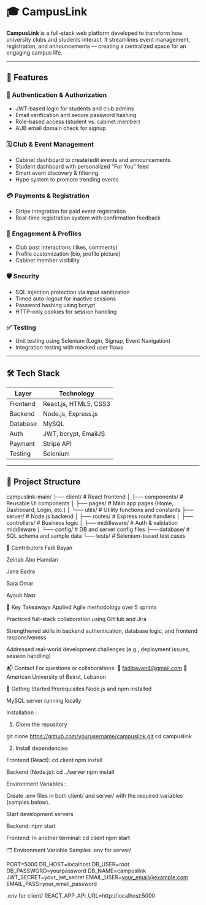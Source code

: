 # 🎓 CampusLink

**CampusLink** is a full-stack web platform developed to transform how university clubs and students interact. It streamlines event management, registration, and announcements — creating a centralized space for an engaging campus life.

---

## 🚀 Features

### 🔐 Authentication & Authorization
- JWT-based login for students and club admins
- Email verification and secure password hashing
- Role-based access (student vs. cabinet member)
- AUB email domain check for signup

### 🗓️ Club & Event Management
- Cabinet dashboard to create/edit events and announcements
- Student dashboard with personalized "For You" feed
- Smart event discovery & filtering
- Hype system to promote trending events

### 💳 Payments & Registration
- Stripe integration for paid event registration
- Real-time registration system with confirmation feedback

### 📸 Engagement & Profiles
- Club post interactions (likes, comments)
- Profile customization (bio, profile picture)
- Cabinet member visibility

### 🛡️ Security
- SQL injection protection via input sanitization
- Timed auto-logout for inactive sessions
- Password hashing using bcrypt
- HTTP-only cookies for session handling

### ✅ Testing
- Unit testing using Selenium (Login, Signup, Event Navigation)
- Integration testing with mocked user flows

---

## 🛠️ Tech Stack

| Layer      | Technology                    |
|------------|-------------------------------|
| Frontend   | React.js, HTML5, CSS3         |
| Backend    | Node.js, Express.js           |
| Database   | MySQL                         |
| Auth       | JWT, bcrypt, EmailJS          |
| Payment    | Stripe API                    |
| Testing    | Selenium                      |

---

## 📁 Project Structure

campuslink-main/
├── client/             # React frontend
│   ├── components/     # Reusable UI components
│   ├── pages/          # Main app pages (Home, Dashboard, Login, etc.)
│   └── utils/          # Utility functions and constants
├── server/             # Node.js backend
│   ├── routes/         # Express route handlers
│   ├── controllers/    # Business logic
│   ├── middleware/     # Auth & validation middleware
│   └── config/         # DB and server config files
├── database/           # SQL schema and sample data
└── tests/              # Selenium-based test cases


👥 Contributors
Fadi Bayan

Zeinab Abo Hamdan

Jana Badra

Sara Omar

Ayoub Nasr



📌 Key Takeaways
Applied Agile methodology over 5 sprints

Practiced full-stack collaboration using GitHub and Jira

Strengthened skills in backend authentication, database logic, and frontend responsiveness

Addressed real-world development challenges (e.g., deployment issues, session handling)




📬 Contact
For questions or collaborations:
📧 fadibayan4@gmail.com
📍 American University of Beirut, Lebanon





🧰 Getting Started
Prerequisites
Node.js and npm installed

MySQL server running locally




Installation : 

1. Clone the repository 

git clone https://github.com/yourusername/campuslink.git
cd campuslink

2. Install dependencies

Frontend (React):
cd client
npm install


Backend (Node.js):
cd ../server
npm install




Environment Variables :

Create .env files in both client/ and server/ with the required variables (samples below).

Start development servers

Backend: 
npm start

Frontend:
In another terminal:
cd client
npm start




🗂️ Environment Variable Samples
.env for server/

PORT=5000
DB_HOST=localhost
DB_USER=root
DB_PASSWORD=yourpassword
DB_NAME=campuslink
JWT_SECRET=your_jwt_secret
EMAIL_USER=your_email@example.com
EMAIL_PASS=your_email_password



.env for client/
REACT_APP_API_URL=http://localhost:5000





